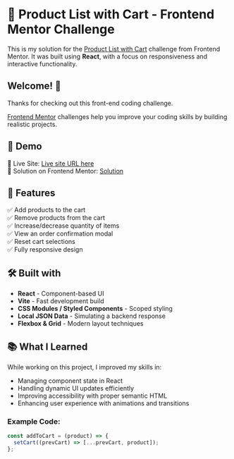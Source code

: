 # 🛒 Product List with Cart - Frontend Mentor Challenge

This is my solution for the [Product List with Cart](https://www.frontendmentor.io/challenges/product-list-with-cart-5MmqLVAp_d) challenge from Frontend Mentor. It was built using **React**, with a focus on responsiveness and interactive functionality.

## Welcome! 👋

Thanks for checking out this front-end coding challenge.

[Frontend Mentor](https://www.frontendmentor.io) challenges help you improve your coding skills by building realistic projects.

## 🚀 Demo

🔗 Live Site: [Live site URL here](https://products-list-with-react.netlify.app/)  
🔗 Solution on Frontend Mentor: [Solution](https://www.frontendmentor.io/challenges/product-list-with-cart-5MmqLVAp_d)

## 🎯 Features

✅ Add products to the cart  
✅ Remove products from the cart  
✅ Increase/decrease quantity of items  
✅ View an order confirmation modal  
✅ Reset cart selections  
✅ Fully responsive design  

## 🛠 Built with

- **React** - Component-based UI
- **Vite** - Fast development build
- **CSS Modules / Styled Components** - Scoped styling
- **Local JSON Data** - Simulating a backend response
- **Flexbox & Grid** - Modern layout techniques

## 📚 What I Learned

While working on this project, I improved my skills in:

- Managing component state in React
- Handling dynamic UI updates efficiently
- Improving accessibility with proper semantic HTML
- Enhancing user experience with animations and transitions

### Example Code:

```js
const addToCart = (product) => {
  setCart((prevCart) => [...prevCart, product]);
};
